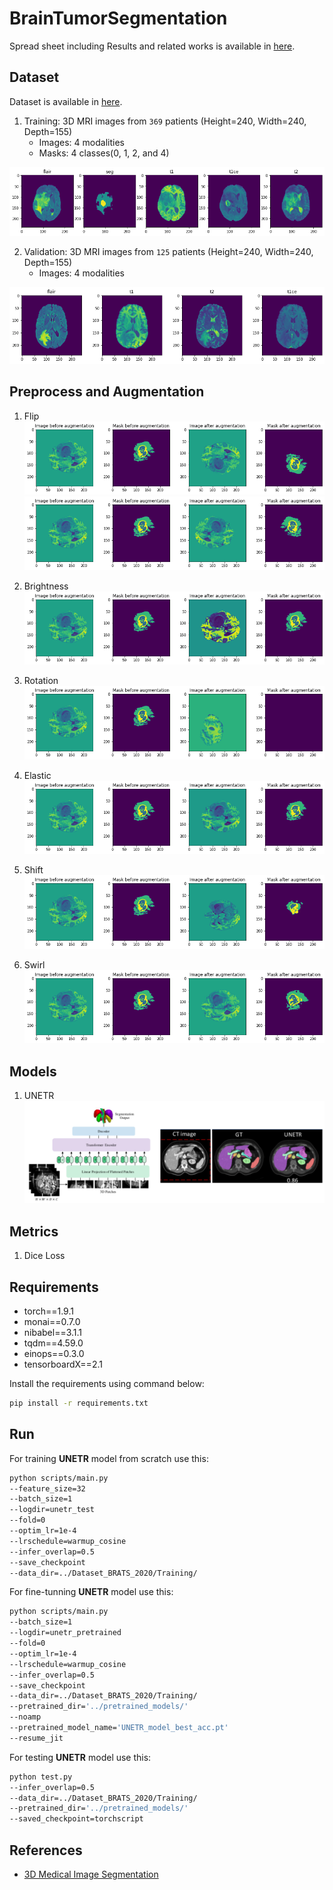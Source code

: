 # BrainTumorSegmentation

Spread sheet including Results and related works is available in [here](https://docs.google.com/spreadsheets/d/1R7pa0ubrZRUp8cg0P3GwP9ZnYBqs1-Ymu_0BF6Xu9bs/edit?usp=sharing).

Dataset
-----------------------------------
Dataset is available in [here](https://ipp.cbica.upenn.edu/categories/brats2020).

1. Training: 3D MRI images from `369` patients (Height=240, Width=240, Depth=155)
    - Images: 4 modalities 
    - Masks: 4 classes(0, 1, 2, and 4)

![training image](images/training_image.png) 

2. Validation: 3D MRI images from `125` patients (Height=240, Width=240, Depth=155)
    - Images: 4 modalities

![validation image](images/validation_image.png)


Preprocess and Augmentation
---------------------------------------
1. Flip
![horizontal flip](images/flip_x.png)
![vertical flip](images/flip_y.png)

2. Brightness
![brightness](images/brightness.png)

3. Rotation
![rotation](images/rotation.png)

4. Elastic
![elastic](images/elastic.png)

5. Shift
![shift](images/shift.png)

6. Swirl
![swirl](images/swirl.png)

Models
-----------------------------------
1. UNETR
![unetr](images/unetr.png)


Metrics
------------------------------------
1. Dice Loss

Requirements
-----------------------------------
- torch==1.9.1
- monai==0.7.0
- nibabel==3.1.1
- tqdm==4.59.0
- einops==0.3.0
- tensorboardX==2.1

Install the requirements using command below:
```bash
pip install -r requirements.txt 
```
Run
--------------------------------------

For training **UNETR** model from scratch use this:
```bash
python scripts/main.py
--feature_size=32
--batch_size=1
--logdir=unetr_test
--fold=0
--optim_lr=1e-4
--lrschedule=warmup_cosine
--infer_overlap=0.5
--save_checkpoint
--data_dir=../Dataset_BRATS_2020/Training/
```

For fine-tunning **UNETR** model use this:
```bash
python scripts/main.py
--batch_size=1
--logdir=unetr_pretrained
--fold=0
--optim_lr=1e-4
--lrschedule=warmup_cosine
--infer_overlap=0.5
--save_checkpoint
--data_dir=../Dataset_BRATS_2020/Training/
--pretrained_dir='../pretrained_models/'
--noamp
--pretrained_model_name='UNETR_model_best_acc.pt'
--resume_jit
```

For testing **UNETR** model use this:
```bash
python test.py
--infer_overlap=0.5
--data_dir=../Dataset_BRATS_2020/Training/
--pretrained_dir='../pretrained_models/'
--saved_checkpoint=torchscript
```

References
---------------------------------------------------
- [3D Medical Image Segmentation](https://github.com/Project-MONAI/research-contributions/tree/main/UNETR/BTCV)